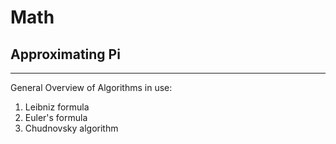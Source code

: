 # Math

## Approximating Pi
---

General Overview of Algorithms in use:
1. Leibniz formula
2. Euler's formula
3. Chudnovsky algorithm
